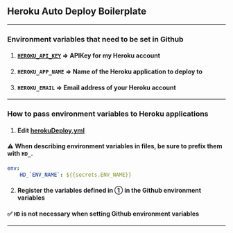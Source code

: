 ## Heroku Auto Deploy Boilerplate

---

### Environment variables that need to be set in Github

1.  #### [`HEROKU_API_KEY`](https://dashboard.heroku.com/account) => APIKey for my Heroku account
2.  #### `HEROKU_APP_NAME` => Name of the Heroku application to deploy to
3.  #### `HEROKU_EMAIL` => Email address of your Heroku account

---

### How to pass environment variables to Heroku applications

1.  #### Edit [herokuDeploy.yml](.github/workflows/herokuDeploy.yml)

#### :warning: When describing environment variables in files, be sure to prefix them with `HD_`.

```yml
env:
    HD_`ENV_NAME`: ${{secrets.ENV_NAME}}
```

2.  #### Register the variables defined in ① in the Github environment variables

#### :white_check_mark: `HD` is not necessary when setting Github environment variables

---
